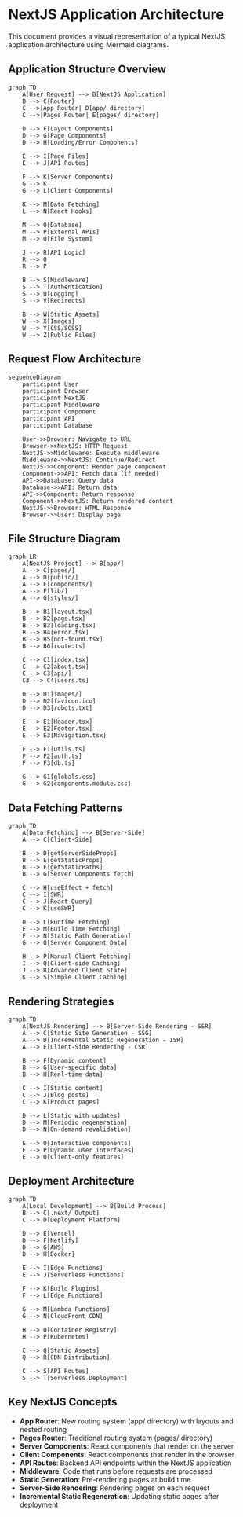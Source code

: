 # NextJS Application Architecture

This document provides a visual representation of a typical NextJS application architecture using Mermaid diagrams.

## Application Structure Overview

```mermaid
graph TD
    A[User Request] --> B[NextJS Application]
    B --> C{Router}
    C -->|App Router| D[app/ directory]
    C -->|Pages Router| E[pages/ directory]
    
    D --> F[Layout Components]
    D --> G[Page Components]
    D --> H[Loading/Error Components]
    
    E --> I[Page Files]
    E --> J[API Routes]
    
    F --> K[Server Components]
    G --> K
    G --> L[Client Components]
    
    K --> M[Data Fetching]
    L --> N[React Hooks]
    
    M --> O[Database]
    M --> P[External APIs]
    M --> Q[File System]
    
    J --> R[API Logic]
    R --> O
    R --> P
    
    B --> S[Middleware]
    S --> T[Authentication]
    S --> U[Logging]
    S --> V[Redirects]
    
    B --> W[Static Assets]
    W --> X[Images]
    W --> Y[CSS/SCSS]
    W --> Z[Public Files]
```

## Request Flow Architecture

```mermaid
sequenceDiagram
    participant User
    participant Browser
    participant NextJS
    participant Middleware
    participant Component
    participant API
    participant Database
    
    User->>Browser: Navigate to URL
    Browser->>NextJS: HTTP Request
    NextJS->>Middleware: Execute middleware
    Middleware->>NextJS: Continue/Redirect
    NextJS->>Component: Render page component
    Component->>API: Fetch data (if needed)
    API->>Database: Query data
    Database->>API: Return data
    API->>Component: Return response
    Component->>NextJS: Return rendered content
    NextJS->>Browser: HTML Response
    Browser->>User: Display page
```

## File Structure Diagram

```mermaid
graph LR
    A[NextJS Project] --> B[app/]
    A --> C[pages/]
    A --> D[public/]
    A --> E[components/]
    A --> F[lib/]
    A --> G[styles/]
    
    B --> B1[layout.tsx]
    B --> B2[page.tsx]
    B --> B3[loading.tsx]
    B --> B4[error.tsx]
    B --> B5[not-found.tsx]
    B --> B6[route.ts]
    
    C --> C1[index.tsx]
    C --> C2[about.tsx]
    C --> C3[api/]
    C3 --> C4[users.ts]
    
    D --> D1[images/]
    D --> D2[favicon.ico]
    D --> D3[robots.txt]
    
    E --> E1[Header.tsx]
    E --> E2[Footer.tsx]
    E --> E3[Navigation.tsx]
    
    F --> F1[utils.ts]
    F --> F2[auth.ts]
    F --> F3[db.ts]
    
    G --> G1[globals.css]
    G --> G2[components.module.css]
```

## Data Fetching Patterns

```mermaid
graph TD
    A[Data Fetching] --> B[Server-Side]
    A --> C[Client-Side]
    
    B --> D[getServerSideProps]
    B --> E[getStaticProps]
    B --> F[getStaticPaths]
    B --> G[Server Components fetch]
    
    C --> H[useEffect + fetch]
    C --> I[SWR]
    C --> J[React Query]
    C --> K[useSWR]
    
    D --> L[Runtime Fetching]
    E --> M[Build Time Fetching]
    F --> N[Static Path Generation]
    G --> O[Server Component Data]
    
    H --> P[Manual Client Fetching]
    I --> Q[Client-side Caching]
    J --> R[Advanced Client State]
    K --> S[Simple Client Caching]
```

## Rendering Strategies

```mermaid
graph TD
    A[NextJS Rendering] --> B[Server-Side Rendering - SSR]
    A --> C[Static Site Generation - SSG]
    A --> D[Incremental Static Regeneration - ISR]
    A --> E[Client-Side Rendering - CSR]
    
    B --> F[Dynamic content]
    B --> G[User-specific data]
    B --> H[Real-time data]
    
    C --> I[Static content]
    C --> J[Blog posts]
    C --> K[Product pages]
    
    D --> L[Static with updates]
    D --> M[Periodic regeneration]
    D --> N[On-demand revalidation]
    
    E --> O[Interactive components]
    E --> P[Dynamic user interfaces]
    E --> Q[Client-only features]
```

## Deployment Architecture

```mermaid
graph TD
    A[Local Development] --> B[Build Process]
    B --> C[.next/ Output]
    C --> D[Deployment Platform]
    
    D --> E[Vercel]
    D --> F[Netlify]
    D --> G[AWS]
    D --> H[Docker]
    
    E --> I[Edge Functions]
    E --> J[Serverless Functions]
    
    F --> K[Build Plugins]
    F --> L[Edge Functions]
    
    G --> M[Lambda Functions]
    G --> N[CloudFront CDN]
    
    H --> O[Container Registry]
    H --> P[Kubernetes]
    
    C --> Q[Static Assets]
    Q --> R[CDN Distribution]
    
    C --> S[API Routes]
    S --> T[Serverless Deployment]
```

## Key NextJS Concepts

- **App Router**: New routing system (app/ directory) with layouts and nested routing
- **Pages Router**: Traditional routing system (pages/ directory)
- **Server Components**: React components that render on the server
- **Client Components**: React components that render in the browser
- **API Routes**: Backend API endpoints within the NextJS application
- **Middleware**: Code that runs before requests are processed
- **Static Generation**: Pre-rendering pages at build time
- **Server-Side Rendering**: Rendering pages on each request
- **Incremental Static Regeneration**: Updating static pages after deployment